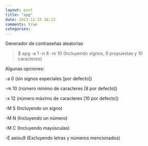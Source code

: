```yaml
---
layout: post
title: "apg"
date: 2013-12-15 18:13
comments: true
categories: 
---
```

Generador de contraseñas aleatorias

>$ apg -a 1 -n 8 -m 10 (Incluyendo signos, 8 propuestas y 10 caracteres)

Algunas opciones:

-a 0  (sin signos especiales [por defecto])

-m 10 (número mínimo de caracteres [8 por defecto])

-x 12 (número máximo de caracteres [10 por defecto])

-M S  (Incluyendo un signo)

-M N  (Incluyendo un número)

-M C  (Incluyendo mayúsculas)

-E aeiou9 (Excluyendo letras y números mencionados)

